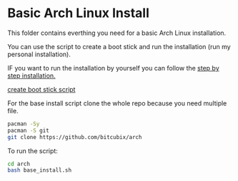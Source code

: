 # Basic Arch Linux Install
This folder contains everthing you need for a basic Arch Linux installation.

You can use the script to create a boot stick and run the installation (run my personal installation).

IF you want to run the installation by yourself you can follow the [step by step installation.](base_install.md)

[create boot stick script](create_boot_stick.sh)

For the base install script clone the whole repo because you need multiple file.
```bash
pacman -Sy
pacman -S git
git clone https://github.com/bitcubix/arch
```

To run the script:
```bash
cd arch
bash base_install.sh
```


